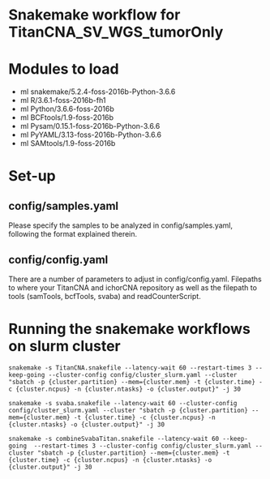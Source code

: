 # Snakemake workflow for TitanCNA_SV_WGS_tumorOnly
#

# Modules to load
 * ml snakemake/5.2.4-foss-2016b-Python-3.6.6
 * ml R/3.6.1-foss-2016b-fh1
 * ml Python/3.6.6-foss-2016b
 * ml BCFtools/1.9-foss-2016b
 * ml Pysam/0.15.1-foss-2016b-Python-3.6.6
 * ml PyYAML/3.13-foss-2016b-Python-3.6.6
 * ml SAMtools/1.9-foss-2016b

# Set-up
## config/samples.yaml
Please specify the samples to be analyzed in config/samples.yaml, following the format explained therein.
 
## config/config.yaml
There are a number of parameters to adjust in config/config.yaml.  Filepaths to where your TitanCNA and ichorCNA repository as well as the filepath to tools (samTools, bcfTools, svaba) and readCounterScript.

# Running the snakemake workflows on slurm cluster


`snakemake -s TitanCNA.snakefile --latency-wait 60 --restart-times 3 --keep-going --cluster-config config/cluster_slurm.yaml --cluster "sbatch -p {cluster.partition} --mem={cluster.mem} -t {cluster.time} -c {cluster.ncpus} -n {cluster.ntasks} -o {cluster.output}" -j 30`

`snakemake -s svaba.snakefile --latency-wait 60 --cluster-config config/cluster_slurm.yaml --cluster "sbatch -p {cluster.partition} --mem={cluster.mem} -t {cluster.time} -c {cluster.ncpus} -n {cluster.ntasks} -o {cluster.output}" -j 30`

`snakemake -s combineSvabaTitan.snakefile --latency-wait 60 --keep-going  --restart-times 3 --cluster-config config/cluster_slurm.yaml --cluster "sbatch -p {cluster.partition} --mem={cluster.mem} -t {cluster.time} -c {cluster.ncpus} -n {cluster.ntasks} -o {cluster.output}" -j 30`

